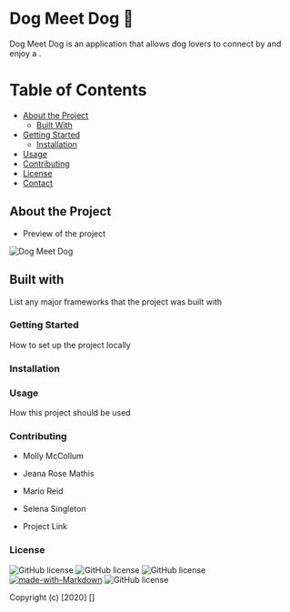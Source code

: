 # Dog Meet Dog 🐶

Dog Meet Dog is an application that allows dog lovers to connect by and enjoy a .



# Table of Contents

* [About the Project](#about-the-project)
  * [Built With](#built-with)
* [Getting Started](#getting-started)
  * [Installation](#installation)
* [Usage](#usage)
* [Contributing](#contributing)
* [License](#license)
* [Contact](#contact)

## About the Project 

* Preview of the project 

![Dog Meet Dog](.)

## Built with 

List any major frameworks that the project was built with 

### Getting Started 

How to set up the project locally 

### Installation 


### Usage 

How this project should be used 


### Contributing 

* Molly McCollum

* Jeana Rose Mathis

* Mario Reid  

* Selena Singleton 

* Project Link 

### License  

![GitHub license](https://img.shields.io/badge/license-MIT-blue.svg)
![GitHub license](https://img.shields.io/badge/Javascript-yellow)
![GitHub license](https://img.shields.io/badge/-node.js-green)
[![made-with-Markdown](https://img.shields.io/badge/Made%20with-Markdown-1f425f.svg)](http://commonmark.org)
![GitHub license](https://img.shields.io/badge/mySQL-blue)

Copyright (c) [2020] []






